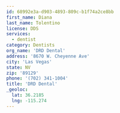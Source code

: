 ```yaml
---
id: 68992e3a-d903-4893-809c-b1f74a2ce8bb
first_name: Diana
last_name: Tolentino
license: DDS
services:
  - dentist
category: Dentists
org_name: 'DRD Dental'
address: '8670 W. Cheyenne Ave'
city: 'Las Vegas'
state: NV
zip: '89129'
phone: '(702) 341-1004'
title: 'DRD Dental'
_geoloc:
  lat: 36.2185
  lng: -115.274
---
```

